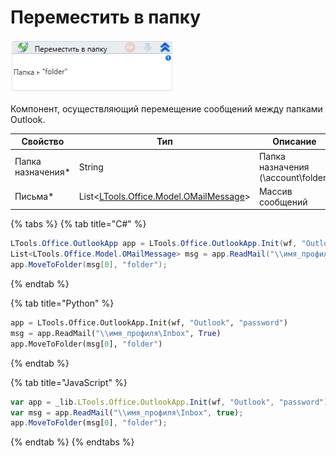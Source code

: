 # Переместить в папку

![](<../../../.gitbook/assets/image (90).png>)

Компонент, осуществляющий перемещение сообщений между папками Outlook.

| Свойство           | Тип                                                                              | Описание                           |
| ------------------ | -------------------------------------------------------------------------------- | ---------------------------------- |
| Папка назначения\* | String                                                                           | Папка назначения (\account\folder) |
| Письма\*           | List<[LTools.Office.Model.OMailMessage](../els\_mail/datatypes/omailmessage.md)> | Массив сообщений                   |

{% tabs %}
{% tab title="C#" %}
```csharp
LTools.Office.OutlookApp app = LTools.Office.OutlookApp.Init(wf, "Outlook", "password");
List<LTools.Office.Model.OMailMessage> msg = app.ReadMail("\\имя_профиля\Inbox", true);
app.MoveToFolder(msg[0], "folder");
```
{% endtab %}

{% tab title="Python" %}
```python
app = LTools.Office.OutlookApp.Init(wf, "Outlook", "password")
msg = app.ReadMail("\\имя_профиля\Inbox", True)
app.MoveToFolder(msg[0], "folder")
```
{% endtab %}

{% tab title="JavaScript" %}
```javascript
var app = _lib.LTools.Office.OutlookApp.Init(wf, "Outlook", "password");
var msg = app.ReadMail("\\имя_профиля\Inbox", true);
app.MoveToFolder(msg[0], "folder");
```
{% endtab %}
{% endtabs %}
